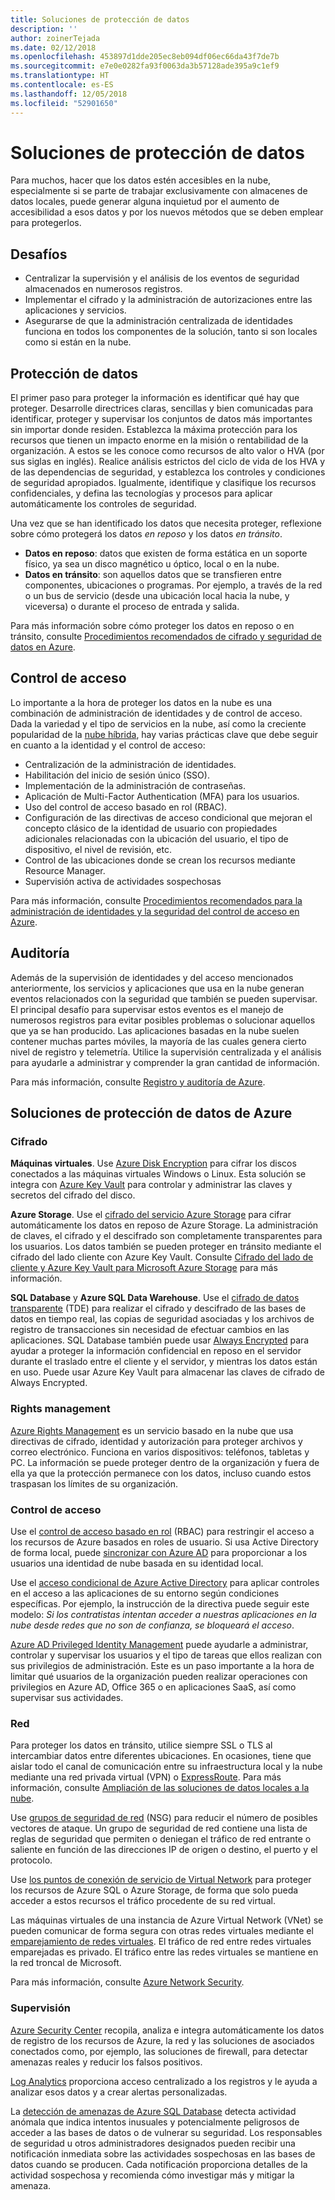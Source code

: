 ```yaml
---
title: Soluciones de protección de datos
description: ''
author: zoinerTejada
ms.date: 02/12/2018
ms.openlocfilehash: 453897d1dde205ec8eb094df06ec66da43f7de7b
ms.sourcegitcommit: e7e0e0282fa93f0063da3b57128ade395a9c1ef9
ms.translationtype: HT
ms.contentlocale: es-ES
ms.lasthandoff: 12/05/2018
ms.locfileid: "52901650"
---
```

# <a name="securing-data-solutions"></a>Soluciones de protección de datos

Para muchos, hacer que los datos estén accesibles en la nube, especialmente si se parte de trabajar exclusivamente con almacenes de datos locales, puede generar alguna inquietud por el aumento de accesibilidad a esos datos y por los nuevos métodos que se deben emplear para protegerlos.

## <a name="challenges"></a>Desafíos

* Centralizar la supervisión y el análisis de los eventos de seguridad almacenados en numerosos registros.
* Implementar el cifrado y la administración de autorizaciones entre las aplicaciones y servicios.
* Asegurarse de que la administración centralizada de identidades funciona en todos los componentes de la solución, tanto si son locales como si están en la nube.

## <a name="data-protection"></a>Protección de datos

El primer paso para proteger la información es identificar qué hay que proteger. Desarrolle directrices claras, sencillas y bien comunicadas para identificar, proteger y supervisar los conjuntos de datos más importantes sin importar donde residen. Establezca la máxima protección para los recursos que tienen un impacto enorme en la misión o rentabilidad de la organización. A estos se les conoce como recursos de alto valor o HVA (por sus siglas en inglés). Realice análisis estrictos del ciclo de vida de los HVA y de las dependencias de seguridad, y establezca los controles y condiciones de seguridad apropiados. Igualmente, identifique y clasifique los recursos confidenciales, y defina las tecnologías y procesos para aplicar automáticamente los controles de seguridad.

Una vez que se han identificado los datos que necesita proteger, reflexione sobre cómo protegerá los datos *en reposo* y los datos *en tránsito*.

* **Datos en reposo**: datos que existen de forma estática en un soporte físico, ya sea un disco magnético u óptico, local o en la nube.
* **Datos en tránsito**: son aquellos datos que se transfieren entre componentes, ubicaciones o programas. Por ejemplo, a través de la red o un bus de servicio (desde una ubicación local hacia la nube, y viceversa) o durante el proceso de entrada y salida.

Para más información sobre cómo proteger los datos en reposo o en tránsito, consulte [Procedimientos recomendados de cifrado y seguridad de datos en Azure](/azure/security/azure-security-data-encryption-best-practices).

## <a name="access-control"></a>Control de acceso

Lo importante a la hora de proteger los datos en la nube es una combinación de administración de identidades y de control de acceso. Dada la variedad y el tipo de servicios en la nube, así como la creciente popularidad de la [nube híbrida](../scenarios/hybrid-on-premises-and-cloud.md), hay varias prácticas clave que debe seguir en cuanto a la identidad y el control de acceso:

* Centralización de la administración de identidades.
* Habilitación del inicio de sesión único (SSO).
* Implementación de la administración de contraseñas.
* Aplicación de Multi-Factor Authentication (MFA) para los usuarios.
* Uso del control de acceso basado en rol (RBAC).
* Configuración de las directivas de acceso condicional que mejoran el concepto clásico de la identidad de usuario con propiedades adicionales relacionadas con la ubicación del usuario, el tipo de dispositivo, el nivel de revisión, etc.
* Control de las ubicaciones donde se crean los recursos mediante Resource Manager.
* Supervisión activa de actividades sospechosas

Para más información, consulte [Procedimientos recomendados para la administración de identidades y la seguridad del control de acceso en Azure](/azure/security/azure-security-identity-management-best-practices).

## <a name="auditing"></a>Auditoría

Además de la supervisión de identidades y del acceso mencionados anteriormente, los servicios y aplicaciones que usa en la nube generan eventos relacionados con la seguridad que también se pueden supervisar. El principal desafío para supervisar estos eventos es el manejo de numerosos registros para evitar posibles problemas o solucionar aquellos que ya se han producido. Las aplicaciones basadas en la nube suelen contener muchas partes móviles, la mayoría de las cuales genera cierto nivel de registro y telemetría. Utilice la supervisión centralizada y el análisis para ayudarle a administrar y comprender la gran cantidad de información.

Para más información, consulte [Registro y auditoría de Azure](/azure/security/azure-log-audit).



## <a name="securing-data-solutions-in-azure"></a>Soluciones de protección de datos de Azure

### <a name="encryption"></a>Cifrado

**Máquinas virtuales**. Use [Azure Disk Encryption](/azure/security/azure-security-disk-encryption) para cifrar los discos conectados a las máquinas virtuales Windows o Linux. Esta solución se integra con [Azure Key Vault](/azure/key-vault/) para controlar y administrar las claves y secretos del cifrado del disco. 

**Azure Storage**. Use el [cifrado del servicio Azure Storage](/azure/storage/common/storage-service-encryption) para cifrar automáticamente los datos en reposo de Azure Storage. La administración de claves, el cifrado y el descifrado son completamente transparentes para los usuarios. Los datos también se pueden proteger en tránsito mediante el cifrado del lado cliente con Azure Key Vault. Consulte [Cifrado del lado de cliente y Azure Key Vault para Microsoft Azure Storage](/azure/storage/common/storage-client-side-encryption) para más información.

**SQL Database** y **Azure SQL Data Warehouse**. Use el [cifrado de datos transparente](/sql/relational-databases/security/encryption/transparent-data-encryption-azure-sql) (TDE) para realizar el cifrado y descifrado de las bases de datos en tiempo real, las copias de seguridad asociadas y los archivos de registro de transacciones sin necesidad de efectuar cambios en las aplicaciones. SQL Database también puede usar [Always Encrypted](/azure/sql-database/sql-database-always-encrypted-azure-key-vault) para ayudar a proteger la información confidencial en reposo en el servidor durante el traslado entre el cliente y el servidor, y mientras los datos están en uso. Puede usar Azure Key Vault para almacenar las claves de cifrado de Always Encrypted. 

### <a name="rights-management"></a>Rights management

[Azure Rights Management](/information-protection/understand-explore/what-is-azure-rms) es un servicio basado en la nube que usa directivas de cifrado, identidad y autorización para proteger archivos y correo electrónico. Funciona en varios dispositivos: teléfonos, tabletas y PC. La información se puede proteger dentro de la organización y fuera de ella ya que la protección permanece con los datos, incluso cuando estos traspasan los límites de su organización.

### <a name="access-control"></a>Control de acceso

Use el [control de acceso basado en rol](/azure/active-directory/role-based-access-control-what-is) (RBAC) para restringir el acceso a los recursos de Azure basados en roles de usuario. Si usa Active Directory de forma local, puede [sincronizar con Azure AD](/azure/active-directory/active-directory-hybrid-identity-design-considerations-directory-sync-requirements) para proporcionar a los usuarios una identidad de nube basada en su identidad local.

Use el [acceso condicional de Azure Active Directory](/azure/active-directory/active-directory-conditional-access-azure-portal) para aplicar controles en el acceso a las aplicaciones de su entorno según condiciones específicas. Por ejemplo, la instrucción de la directiva puede seguir este modelo: _Si los contratistas intentan acceder a nuestras aplicaciones en la nube desde redes que no son de confianza, se bloqueará el acceso_. 

[Azure AD Privileged Identity Management](/azure/active-directory/active-directory-privileged-identity-management-configure) puede ayudarle a administrar, controlar y supervisar los usuarios y el tipo de tareas que ellos realizan con sus privilegios de administración. Este es un paso importante a la hora de limitar qué usuarios de la organización pueden realizar operaciones con privilegios en Azure AD, Office 365 o en aplicaciones SaaS, así como supervisar sus actividades.

### <a name="network"></a>Red

Para proteger los datos en tránsito, utilice siempre SSL o TLS al intercambiar datos entre diferentes ubicaciones. En ocasiones, tiene que aislar todo el canal de comunicación entre su infraestructura local y la nube mediante una red privada virtual (VPN) o [ExpressRoute](/azure/expressroute/). Para más información, consulte [Ampliación de las soluciones de datos locales a la nube](../scenarios/hybrid-on-premises-and-cloud.md).

Use [grupos de seguridad de red](/azure/virtual-network/virtual-networks-nsg) (NSG) para reducir el número de posibles vectores de ataque. Un grupo de seguridad de red contiene una lista de reglas de seguridad que permiten o deniegan el tráfico de red entrante o saliente en función de las direcciones IP de origen o destino, el puerto y el protocolo. 

Use [los puntos de conexión de servicio de Virtual Network](/azure/virtual-network/virtual-network-service-endpoints-overview) para proteger los recursos de Azure SQL o Azure Storage, de forma que solo pueda acceder a estos recursos el tráfico procedente de su red virtual.

Las máquinas virtuales de una instancia de Azure Virtual Network (VNet) se pueden comunicar de forma segura con otras redes virtuales mediante el [emparejamiento de redes virtuales](/azure/virtual-network/virtual-network-peering-overview). El tráfico de red entre redes virtuales emparejadas es privado. El tráfico entre las redes virtuales se mantiene en la red troncal de Microsoft.

Para más información, consulte [Azure Network Security](/azure/security/azure-network-security).

### <a name="monitoring"></a>Supervisión

[Azure Security Center](/azure/security-center/security-center-intro) recopila, analiza e integra automáticamente los datos de registro de los recursos de Azure, la red y las soluciones de asociados conectados como, por ejemplo, las soluciones de firewall, para detectar amenazas reales y reducir los falsos positivos. 

[Log Analytics](/azure/log-analytics/log-analytics-overview) proporciona acceso centralizado a los registros y le ayuda a analizar esos datos y a crear alertas personalizadas.

La [detección de amenazas de Azure SQL Database](/azure/sql-database/sql-database-threat-detection) detecta actividad anómala que indica intentos inusuales y potencialmente peligrosos de acceder a las bases de datos o de vulnerar su seguridad. Los responsables de seguridad u otros administradores designados pueden recibir una notificación inmediata sobre las actividades sospechosas en las bases de datos cuando se producen. Cada notificación proporciona detalles de la actividad sospechosa y recomienda cómo investigar más y mitigar la amenaza.


